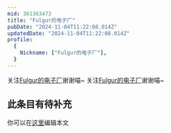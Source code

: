 ```yaml
---
mid: 361363473
title: "Fulgur的电子厂"
pubDate: "2024-11-04T11:22:08.014Z"
updatedDate: "2024-11-04T11:22:08.014Z"
profile:
  {
    Nickname: ["Fulgur的电子厂"],
  }
---
```


关注[Fulgur的电子厂](https://space.bilibili.com/361363473)谢谢喵~ 关注[Fulgur的电子厂](https://space.bilibili.com/361363473)谢谢喵~

## 此条目有待补充
你可以在[这里](https://github.com/Yuhanawa/VTuber.ICU/edit/master/src/content/v/Fulgur的电子厂/index.md)编辑本文
